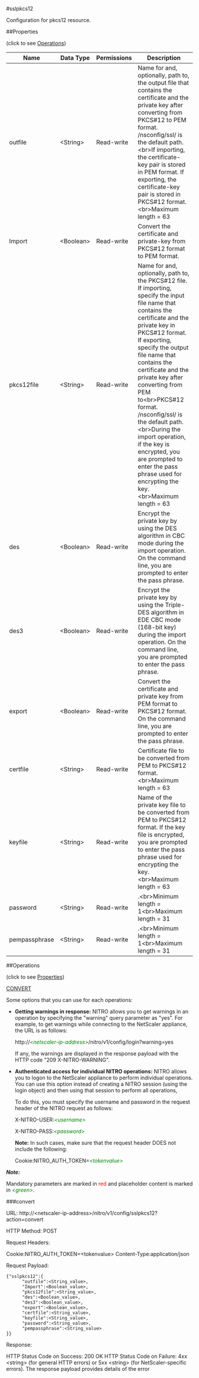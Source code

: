 #sslpkcs12

Configuration for pkcs12 resource.


##Properties 
<span>(click to see [Operations](#operations))</span>


<table><thead><tr><th>Name</th><th> Data Type</th><th> Permissions</th><th>Description</th></tr></thead><tbody><tr><td>outfile</td><td>&lt;String></td><td>Read-write</td><td>Name for and, optionally, path to, the output file that contains the certificate and the private key after converting from PKCS#12 to PEM format. /nsconfig/ssl/ is the default path.&lt;br>If importing, the certificate-key pair is stored in PEM format. If exporting, the certificate-key pair is stored in PKCS#12 format.&lt;br>Maximum length = 63</td><tr><tr><td>Import</td><td>&lt;Boolean></td><td>Read-write</td><td>Convert the certificate and private-key from PKCS#12 format to PEM format.</td><tr><tr><td>pkcs12file</td><td>&lt;String></td><td>Read-write</td><td>Name for and, optionally, path to, the PKCS#12 file. If importing, specify the input file name that contains the certificate and the private key in PKCS#12 format. If exporting, specify the output file name that contains the certificate and the private key after converting from PEM to&lt;br>PKCS#12 format. /nsconfig/ssl/ is the default path.&lt;br>During the import operation, if the key is encrypted, you are prompted to enter the pass phrase used for encrypting the key.&lt;br>Maximum length = 63</td><tr><tr><td>des</td><td>&lt;Boolean></td><td>Read-write</td><td>Encrypt the private key by using the DES algorithm in CBC mode during the import operation. On the command line, you are prompted to enter the pass phrase.</td><tr><tr><td>des3</td><td>&lt;Boolean></td><td>Read-write</td><td>Encrypt the private key by using the Triple-DES algorithm in EDE CBC mode (168-bit key) during the import operation. On the command line, you are prompted to enter the pass phrase.</td><tr><tr><td>export</td><td>&lt;Boolean></td><td>Read-write</td><td>Convert the certificate and private key from PEM format to PKCS#12 format. On the command line, you are prompted to enter the pass phrase.</td><tr><tr><td>certfile</td><td>&lt;String></td><td>Read-write</td><td>Certificate file to be converted from PEM to PKCS#12 format.&lt;br>Maximum length = 63</td><tr><tr><td>keyfile</td><td>&lt;String></td><td>Read-write</td><td>Name of the private key file to be converted from PEM to PKCS#12 format. If the key file is encrypted, you are prompted to enter the pass phrase used for encrypting the key.&lt;br>Maximum length = 63</td><tr><tr><td>password</td><td>&lt;String></td><td>Read-write</td><td>.&lt;br>Minimum length = 1&lt;br>Maximum length = 31</td><tr><tr><td>pempassphrase</td><td>&lt;String></td><td>Read-write</td><td>.&lt;br>Minimum length = 1&lt;br>Maximum length = 31</td><tr></tbody></table>
##Operations 
<span>(click to see [Properties](#properties))</span>


[CONVERT](#convert)


Some options that you can use for each operations:
<ul><li><p><b>Getting warnings in response:</b> NITRO allows you to get warnings in an operation by specifying the "warning" query parameter as "yes". For example, to get warnings while connecting to the NetScaler appliance, the URL is as follows:</p><p>http://<span style="color:green;font-style:italic;">&lt;netscaler-ip-address&gt;</span>/nitro/v1/config/login?warning=yes</p><p>If any, the warnings are displayed in the response payload with the HTTP code "209 X-NITRO-WARNING".</p></li><li><p><b>Authenticated access for individual NITRO operations:</b> NITRO allows you to logon to the NetScaler appliance to perform individual operations. You can use this option instead of creating a NITRO session (using the login object) and then using that session to perform all operations,</p><p>To do this, you must specify the username and password in the request header of the NITRO request as follows:</p><p>X-NITRO-USER:<span style="color:green;font-style:italic;">&lt;username&gt;</span></p><p>X-NITRO-PASS:<span style="color:green;font-style:italic;">&lt;password&gt;</span></p><p><b>Note:</b> In such cases, make sure that the request header DOES not include the following:</p><p>Cookie:NITRO_AUTH_TOKEN=<span style="color:green;font-style:italic;">&lt;tokenvalue&gt;</span></p></li></ul>



***Note:*** 
Mandatory parameters are marked in <span style="color:#FF0000;">red</span> and placeholder content is marked in <span style="color:green;font-style:italic">&lt;green&gt;</span>.

###convert



URL: http://&lt;netscaler-ip-address&gt;/nitro/v1/config/sslpkcs12?action=convert
HTTP Method: POST
Request Headers:

Cookie:NITRO_AUTH_TOKEN=&lt;tokenvalue&gt;Content-Type:application/json

Request Payload: ```{"sslpkcs12":{      "outfile":<String_value>,      "Import":<Boolean_value>,      "pkcs12file":<String_value>,      "des":<Boolean_value>,      "des3":<Boolean_value>,      "export":<Boolean_value>,      "certfile":<String_value>,      "keyfile":<String_value>,      "password":<String_value>,      "pempassphrase":<String_value>}}```
Response:
HTTP Status Code on Success: 200 OKHTTP Status Code on Failure: 4xx &lt;string&gt; (for general HTTP errors) or 5xx &lt;string&gt; (for NetScaler-specific errors). The response payload provides details of the error


